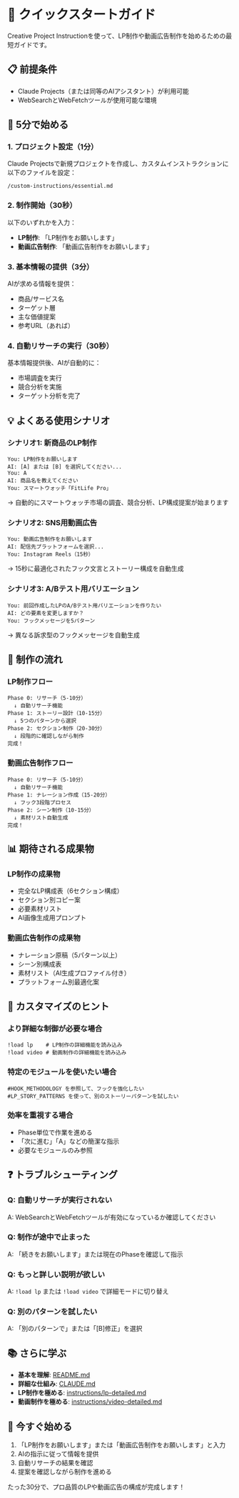# 🚀 クイックスタートガイド

Creative Project Instructionを使って、LP制作や動画広告制作を始めるための最短ガイドです。

## 📋 前提条件

- Claude Projects（または同等のAIアシスタント）が利用可能
- WebSearchとWebFetchツールが使用可能な環境

## 🎯 5分で始める

### 1. プロジェクト設定（1分）

Claude Projectsで新規プロジェクトを作成し、カスタムインストラクションに以下のファイルを設定：
```
/custom-instructions/essential.md
```

### 2. 制作開始（30秒）

以下のいずれかを入力：
- **LP制作**: 「LP制作をお願いします」
- **動画広告制作**: 「動画広告制作をお願いします」

### 3. 基本情報の提供（3分）

AIが求める情報を提供：
- 商品/サービス名
- ターゲット層
- 主な価値提案
- 参考URL（あれば）

### 4. 自動リサーチの実行（30秒）

基本情報提供後、AIが自動的に：
- 市場調査を実行
- 競合分析を実施
- ターゲット分析を完了

## 💡 よくある使用シナリオ

### シナリオ1: 新商品のLP制作

```
You: LP制作をお願いします
AI: [A] または [B] を選択してください...
You: A
AI: 商品名を教えてください
You: スマートウォッチ「FitLife Pro」
```
→ 自動的にスマートウォッチ市場の調査、競合分析、LP構成提案が始まります

### シナリオ2: SNS用動画広告

```
You: 動画広告制作をお願いします
AI: 配信先プラットフォームを選択...
You: Instagram Reels（15秒）
```
→ 15秒に最適化されたフック文言とストーリー構成を自動生成

### シナリオ3: A/Bテスト用バリエーション

```
You: 前回作成したLPのA/Bテスト用バリエーションを作りたい
AI: どの要素を変更しますか？
You: フックメッセージを5パターン
```
→ 異なる訴求型のフックメッセージを自動生成

## 🎨 制作の流れ

### LP制作フロー
```
Phase 0: リサーチ（5-10分）
  ↓ 自動リサーチ機能
Phase 1: ストーリー設計（10-15分）
  ↓ 5つのパターンから選択
Phase 2: セクション制作（20-30分）
  ↓ 段階的に確認しながら制作
完成！
```

### 動画広告制作フロー
```
Phase 0: リサーチ（5-10分）
  ↓ 自動リサーチ機能
Phase 1: ナレーション作成（15-20分）
  ↓ フック3段階プロセス
Phase 2: シーン制作（10-15分）
  ↓ 素材リスト自動生成
完成！
```

## 📊 期待される成果物

### LP制作の成果物
- 完全なLP構成表（6セクション構成）
- セクション別コピー案
- 必要素材リスト
- AI画像生成用プロンプト

### 動画広告制作の成果物
- ナレーション原稿（5パターン以上）
- シーン別構成表
- 素材リスト（AI生成プロファイル付き）
- プラットフォーム別最適化案

## 🔧 カスタマイズのヒント

### より詳細な制御が必要な場合
```
!load lp    # LP制作の詳細機能を読み込み
!load video # 動画制作の詳細機能を読み込み
```

### 特定のモジュールを使いたい場合
```
#HOOK_METHODOLOGY を参照して、フックを強化したい
#LP_STORY_PATTERNS を使って、別のストーリーパターンを試したい
```

### 効率を重視する場合
- Phase単位で作業を進める
- 「次に進む」「A」などの簡潔な指示
- 必要なモジュールのみ参照

## ❓ トラブルシューティング

### Q: 自動リサーチが実行されない
A: WebSearchとWebFetchツールが有効になっているか確認してください

### Q: 制作が途中で止まった
A: 「続きをお願いします」または現在のPhaseを確認して指示

### Q: もっと詳しい説明が欲しい
A: `!load lp` または `!load video` で詳細モードに切り替え

### Q: 別のパターンを試したい
A: 「別のパターンで」または「[B]修正」を選択

## 📚 さらに学ぶ

- **基本を理解**: [README.md](README.md)
- **詳細な仕組み**: [CLAUDE.md](CLAUDE.md)
- **LP制作を極める**: [instructions/lp-detailed.md](instructions/lp-detailed.md)
- **動画制作を極める**: [instructions/video-detailed.md](instructions/video-detailed.md)

## 🎯 今すぐ始める

1. 「LP制作をお願いします」または「動画広告制作をお願いします」と入力
2. AIの指示に従って情報を提供
3. 自動リサーチの結果を確認
4. 提案を確認しながら制作を進める

たった30分で、プロ品質のLPや動画広告の構成が完成します！